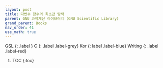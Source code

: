 ```yaml
---
layout: post
title: 다변수 함수의 최소값 탐색
parent: GNU 과학계산 라이브러리 (GNU Scientific Library)
grand_parent: Books
nav_order: 41
use_math: true
---
```


GSL
{: .label }
C
{: .label .label-grey}
Kor
{: label .label-blue}
Writing
{: .label .label-red}

1. TOC
{:toc}

